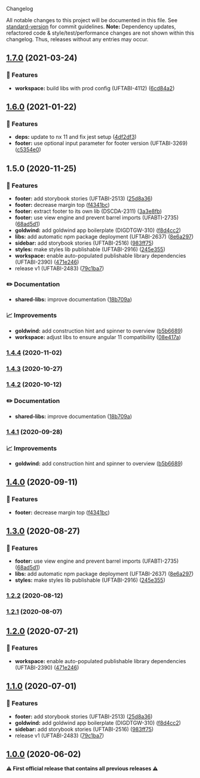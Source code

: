  Changelog

All notable changes to this project will be documented in this file. See [standard-version](https://github.com/conventional-changelog/standard-version) for commit guidelines.
**Note:** Dependency updates, refactored code & style/test/performance changes are not shown within this changelog. Thus, releases without any entries may occur.

## [1.7.0](///compare/footer-v1.7.0...footer-v1.6.0) (2021-03-24)


### 🎸 Features

* **workspace:** build libs with prod config (UFTABI-4112) ([6cd84a2](///commit/6cd84a2b3f3b5fe695d93c28e6cf5eb69bf6c205))

## [1.6.0](///compare/footer-v1.6.0...footer-v1.5.0) (2021-01-22)


### 🎸 Features

* **deps:** update to nx 11 and fix jest setup ([4df2df3](///commit/4df2df38f8a3fa29abae9b9f736e7d237344541b))
* **footer:** use optional input parameter for footer version (UFTABI-3269) ([c5354e0](///commit/c5354e0f3ccdd4ed10ec0613b685f07b254b1997))

## 1.5.0 (2020-11-25)


### 🎸 Features

* **footer:** add storybook stories (UFTABI-2513) ([25d8a36](///commit/25d8a3646ab6db0fad19fcacad0bec61d1f6a26a))
* **footer:** decrease margin top ([f4341bc](///commit/f4341bc373b6616d492dea256cd9034cfb2d3610))
* **footer:** extract footer to its own lib (DSCDA-2311) ([3a3e8fb](///commit/3a3e8fb00f23a065dfe021de09205ec6d408b0b8))
* **footer:** use view engine and prevent barrel imports (UFABTI-2735) ([68ad5d1](///commit/68ad5d1205538d42b15f4e9cce99ed6ca4731f2e))
* **goldwind:** add goldwind app boilerplate (DIGDTGW-310) ([f8d4cc2](///commit/f8d4cc298dc4ed9296ecd26100b16a110355531e))
* **libs:** add automatic npm package deployment (UFTABI-2637) ([8e6a297](///commit/8e6a29702edbf348d540016a77814f5fce6193d5))
* **sidebar:** add storybook stories (UFTABI-2516) ([983ff75](///commit/983ff7543a52c564b3b60c5d02f2b438a3a19fa1))
* **styles:** make styles lib publishable (UFTABI-2916) ([245e355](///commit/245e355c6de4dafff18bdf03301074adb41669c3))
* **workspace:** enable auto-populated publishable library dependencies (UFTABI-2390) ([471e246](///commit/471e246144837957500060590020b380a0940c39))
* release v1 (UFTABI-2483) ([79c1ba7](///commit/79c1ba7c6c1af8ccd909083d91fffbe0ae017ebb))


### ✏️ Documentation

* **shared-libs:** improve documentation ([18b709a](///commit/18b709a184a4ff7c2c342620bfec4a297831ae6e))


### 📈 Improvements

* **goldwind:** add construction hint and spinner to overview ([b5b6689](///commit/b5b66896aeb1edaf1410c50a6bef1c7335f028e0))
* **workspace:** adjust libs to ensure angular 11 compatibility ([08e417a](///commit/08e417a2e3a8c2404681863ff6466216e9ba80c6))

### [1.4.4](///compare/v1.9.0...v1.4.4) (2020-11-02)

### [1.4.3](https://gitlab.schaeffler.com/frontend-schaeffler/schaeffler-frontend/compare/v1.9.0...v1.4.3) (2020-10-27)

### [1.4.2](///compare/v1.7.0...v1.4.2) (2020-10-12)


### ✏️ Documentation

* **shared-libs:** improve documentation ([18b709a](///commit/18b709a184a4ff7c2c342620bfec4a297831ae6e))

### [1.4.1](///compare/v1.6.0...v1.4.1) (2020-09-28)


### 📈 Improvements

* **goldwind:** add construction hint and spinner to overview ([b5b6689](///commit/b5b66896aeb1edaf1410c50a6bef1c7335f028e0))

## [1.4.0](///compare/v1.5.0...v1.4.0) (2020-09-11)


### 🎸 Features

* **footer:** decrease margin top ([f4341bc](///commit/f4341bc373b6616d492dea256cd9034cfb2d3610))

## [1.3.0](///compare/v1.4.0...v1.3.0) (2020-08-27)


### 🎸 Features

* **footer:** use view engine and prevent barrel imports (UFABTI-2735) ([68ad5d1](///commit/68ad5d1205538d42b15f4e9cce99ed6ca4731f2e))
* **libs:** add automatic npm package deployment (UFTABI-2637) ([8e6a297](///commit/8e6a29702edbf348d540016a77814f5fce6193d5))
* **styles:** make styles lib publishable (UFTABI-2916) ([245e355](///commit/245e355c6de4dafff18bdf03301074adb41669c3))

### [1.2.2](///compare/v1.3.0...v1.2.2) (2020-08-12)

### [1.2.1](///compare/v1.2.0...v1.2.1) (2020-08-07)

## [1.2.0](///compare/v1.1.0...v1.2.0) (2020-07-21)


### 🎸 Features

* **workspace:** enable auto-populated publishable library dependencies (UFTABI-2390) ([471e246](///commit/471e246144837957500060590020b380a0940c39))

## [1.1.0](///compare/v0.5.0...v1.1.0) (2020-07-01)


### 🎸 Features

* **footer:** add storybook stories (UFTABI-2513) ([25d8a36](///commit/25d8a3646ab6db0fad19fcacad0bec61d1f6a26a))
* **goldwind:** add goldwind app boilerplate (DIGDTGW-310) ([f8d4cc2](///commit/f8d4cc298dc4ed9296ecd26100b16a110355531e))
* **sidebar:** add storybook stories (UFTABI-2516) ([983ff75](///commit/983ff7543a52c564b3b60c5d02f2b438a3a19fa1))
* release v1 (UFTABI-2483) ([79c1ba7](///commit/79c1ba7c6c1af8ccd909083d91fffbe0ae017ebb))

## [1.0.0](///compare/v0.5.0...v1.0.0) (2020-06-02)

**⚠ First official release that contains all previous releases ⚠**